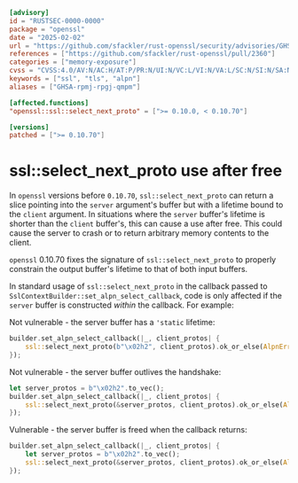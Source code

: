 ```toml
[advisory]
id = "RUSTSEC-0000-0000"
package = "openssl"
date = "2025-02-02"
url = "https://github.com/sfackler/rust-openssl/security/advisories/GHSA-rpmj-rpgj-qmpm"
references = ["https://github.com/sfackler/rust-openssl/pull/2360"]
categories = ["memory-exposure"]
cvss = "CVSS:4.0/AV:N/AC:H/AT:P/PR:N/UI:N/VC:L/VI:N/VA:L/SC:N/SI:N/SA:N"
keywords = ["ssl", "tls", "alpn"]
aliases = ["GHSA-rpmj-rpgj-qmpm"]

[affected.functions]
"openssl::ssl::select_next_proto" = [">= 0.10.0, < 0.10.70"]

[versions]
patched = [">= 0.10.70"]
```

# ssl::select_next_proto use after free

In `openssl` versions before `0.10.70`, `ssl::select_next_proto` can return a slice pointing into the `server` argument's buffer but with a lifetime bound to the `client` argument. In situations where the `server` buffer's lifetime is shorter than the `client` buffer's, this can cause a use after free. This could cause the server to crash or to return arbitrary memory contents to the client.

`openssl` 0.10.70 fixes the signature of `ssl::select_next_proto` to properly constrain the output buffer's lifetime to that of both input buffers.

In standard usage of `ssl::select_next_proto` in the callback passed to `SslContextBuilder::set_alpn_select_callback`, code is only affected if the `server` buffer is constructed *within* the callback. For example:

Not vulnerable - the server buffer has a `'static` lifetime:
```rust
builder.set_alpn_select_callback(|_, client_protos| {
    ssl::select_next_proto(b"\x02h2", client_protos).ok_or_else(AlpnError::NOACK)
});
```

Not vulnerable - the server buffer outlives the handshake:
```rust
let server_protos = b"\x02h2".to_vec();
builder.set_alpn_select_callback(|_, client_protos| {
    ssl::select_next_proto(&server_protos, client_protos).ok_or_else(AlpnError::NOACK)
});
```

Vulnerable - the server buffer is freed when the callback returns:
```rust
builder.set_alpn_select_callback(|_, client_protos| {
    let server_protos = b"\x02h2".to_vec();
    ssl::select_next_proto(&server_protos, client_protos).ok_or_else(AlpnError::NOACK)
});
```
